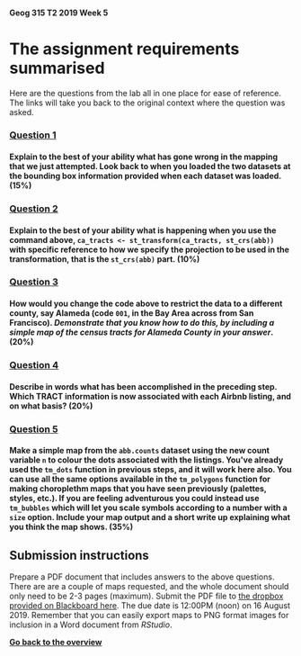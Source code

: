 #### Geog 315 T2 2019 Week 5
# The assignment requirements summarised
Here are the questions from the lab all in one place for ease of reference. The links will take you back to the original context where the question was asked.

### [**Question 1**](lab-04-02-map-projections.md#question-1) 
#### Explain to the best of your ability what has gone wrong in the mapping that we just attempted. Look back to when you loaded the two datasets at the bounding box information provided when each dataset was loaded. (15%)

### [**Question 2**](lab-04-02-map-projections.md#question-2) 
#### Explain to the best of your ability what is happening when you use the command above,  `ca_tracts <- st_transform(ca_tracts, st_crs(abb))` with specific reference to how we specify the projection to be used in the transformation, that is the `st_crs(abb)` part. (10%)

### [**Question 3**](lab-04-03-spatial-joins.md#question-3) 
#### How would you change the code above to restrict the data to a different county, say Alameda (code `001`, in the Bay Area across from San Francisco). *Demonstrate that you know how to do this, by including a simple map of the census tracts for Alameda County in your answer*. (20%)

### [**Question 4**](lab-04-03-spatial-joins.md#question-4) 
#### Describe in words what has been accomplished in the preceding step. Which TRACT information is now associated with each Airbnb listing, and on what basis? (20%)

### [**Question 5**](lab-04-03-spatial-joins.md#question-5) 
#### Make a simple map from the `abb.counts` dataset using the new count variable `n` to colour the dots associated with the listings. You've already used the `tm_dots` function in previous steps, and it will work here also. You can use all the same options available in the `tm_polygons` function for making choroplethm maps that you have seen previously (palettes, styles, etc.). If you are feeling adventurous you could instead use `tm_bubbles` which will let you scale symbols according to a number with a `size` option. Include your map output and a short write up explaining what you think the map shows. (35%)

## Submission instructions
Prepare a PDF document that includes answers to the above questions. There are are a couple of maps requested, and the whole document should only need to be 2-3 pages (maximum). Submit the PDF file to [the dropbox provided on Blackboard here](https://blackboard.vuw.ac.nz/webapps/assignment/uploadAssignment?content_id=_2510955_1&course_id=_101127_1&group_id=&mode=cpview). The due date is 12:00PM (noon) on 16 August 2019. Remember that you can easily export maps to PNG format images for inclusion in a Word document from *RStudio*.

**[Go back to the overview](lab-04-00-overview.md)**
